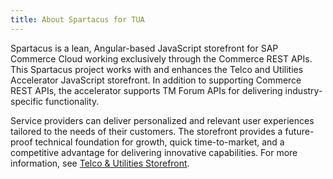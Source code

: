 ```yaml
---
title: About Spartacus for TUA
---
```


Spartacus is a lean, Angular-based JavaScript storefront for SAP Commerce Cloud working exclusively through the Commerce REST APIs. This Spartacus project works with and enhances the Telco and Utilities Accelerator JavaScript storefront.  In addition to supporting Commerce REST APIs, the accelerator supports TM Forum APIs for delivering industry-specific functionality.

Service providers can deliver personalized and relevant user experiences tailored to the needs of their customers. The storefront provides a future-proof technical foundation for growth, quick time-to-market, and a competitive advantage for delivering innovative capabilities. For more information, see [Telco & Utilities Storefront](https://help.sap.com/viewer/4c33bf189ab9409e84e589295c36d96e/latest/en-US/8af76e0086691014b65a94b19f679088.html).


